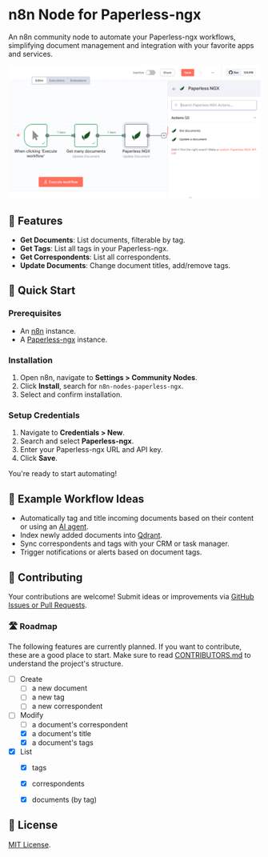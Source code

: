 # n8n Node for Paperless-ngx

An n8n community node to automate your Paperless-ngx workflows, simplifying document management and integration with your favorite apps and services.

![Screenshot](./screenshot.png)

## 📌 Features

* **Get Documents**: List documents, filterable by tag.
* **Get Tags**: List all tags in your Paperless-ngx.
* **Get Correspondents**: List all correspondents.
* **Update Documents**: Change document titles, add/remove tags.

## 🚀 Quick Start

### Prerequisites

* An [n8n](https://n8n.io) instance.
* A [Paperless-ngx](https://github.com/paperless-ngx/paperless-ngx) instance.

### Installation

1. Open n8n, navigate to **Settings > Community Nodes**.
2. Click **Install**, search for `n8n-nodes-paperless-ngx`.
3. Select and confirm installation.

### Setup Credentials

1. Navigate to **Credentials > New**.
2. Search and select **Paperless-ngx**.
3. Enter your Paperless-ngx URL and API key.
4. Click **Save**.

You're ready to start automating!

## 🎯 Example Workflow Ideas

* Automatically tag and title incoming documents based on their content or using an [AI agent](https://n8n.io/ai/).
* Index newly added documents into [Qdrant](https://qdrant.tech/).
* Sync correspondents and tags with your CRM or task manager.
* Trigger notifications or alerts based on document tags.

## 🤝 Contributing

Your contributions are welcome! Submit ideas or improvements via [GitHub Issues or Pull Requests](https://github.com/nielsmaerten/n8n-nodes-paperless-ngx).  

### 🛣️ Roadmap

The following features are currently planned. If you want to contribute, these are a good place to start. Make sure to read [CONTRIBUTORS.md](CONTRIBUTORS.md) to understand the project's structure.

- [ ] Create
  - [ ] a new document
  - [ ] a new tag
  - [ ] a new correspondent
- [ ] Modify
  - [ ] a document's correspondent
  - [x] a document's title
  - [x] a document's tags
- [x] List
  - [x] tags
  - [x] correspondents
  - [x] documents (by tag)


## 📄 License

[MIT License](LICENSE.md).
